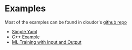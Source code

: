 # Examples

Most of the examples can be found in cloudor's [github repo](https://github.com/cloudor-io/cloudctl/tree/master/examples)

* [Simple Yaml](simple_yaml.md)
* [C++ Example](cub.md)
* [ML Training with Input and Output](input_output.md)
